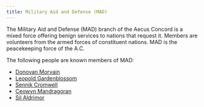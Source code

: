 ```yaml
---
title: Military Aid and Defense (MAD)
---
```


The Military Aid and Defense (MAD) branch of the Aecus Concord is a mixed force
offering benign services to nations that request it. Members are volunteers
from the armed forces of constituent nations. MAD is the peacekeeping force of
the A.C.

The following people are known members of MAD:

* [Donovan Morvain](../dossiers/donovan-morvain)
* [Leopold Gardenblossom](../dossiers/leopold-gardenblossom)
* [Sennik Cromwell](../dossiers/sennik-cromwell)
* [Ceowyn Mandragoran](../dossiers/ceowyn-mandragoran)
* [Sil Aldrimor](../dossiers/sil-aldrimor)
